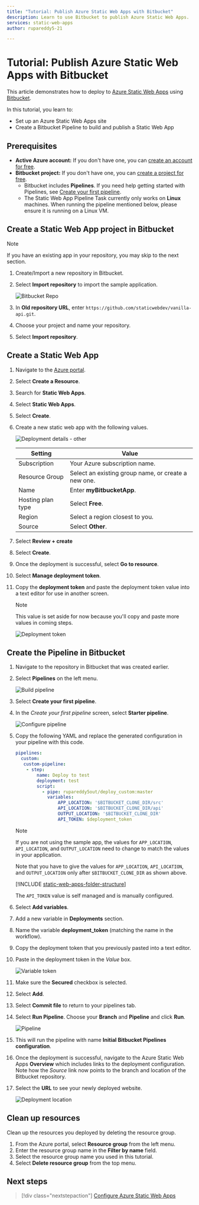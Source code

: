 ```yaml
---
title: "Tutorial: Publish Azure Static Web Apps with Bitbucket"
description: Learn to use Bitbucket to publish Azure Static Web Apps.
services: static-web-apps
author: rupareddy5-21

---
```


# Tutorial: Publish Azure Static Web Apps with Bitbucket

This article demonstrates how to deploy to [Azure Static Web Apps](./overview.md) using [Bitbucket](https://bitbucket.org/).

In this tutorial, you learn to:

- Set up an Azure Static Web Apps site
- Create a Bitbucket Pipeline to build and publish a Static Web App

## Prerequisites

- **Active Azure account:** If you don't have one, you can [create an account for free](https://azure.microsoft.com/free/).
- **Bitbucket project:** If you don't have one, you can [create a project for free](https://confluence.atlassian.com/bitbucketserver/creating-projects-776639848.html).
  - Bitbucket includes **Pipelines**. If you need help getting started with Pipelines, see [Create your first pipeline](https://support.atlassian.com/bitbucket-cloud/docs/get-started-with-bitbucket-pipelines/).
  - The Static Web App Pipeline Task currently only works on **Linux** machines. When running the pipeline mentioned below, please ensure it is running on a Linux VM.

## Create a Static Web App project in Bitbucket

  > [!NOTE]
  > If you have an existing app in your repository, you may skip to the next section.

1. Create/Import a new repository in Bitbucket.

1. Select **Import repository** to import the sample application.
  
    ![Bitbucket Repo](media/publish-bitbucket/bitbucket-repo.png) 

1. In **Old repository URL**, enter `https://github.com/staticwebdev/vanilla-api.git`.

1. Choose your project and name your repository.

1. Select **Import repository**.

## Create a Static Web App

1. Navigate to the [Azure portal](https://portal.azure.com).

1. Select **Create a Resource**.

1. Search for **Static Web Apps**.

1. Select **Static Web Apps**.

1. Select **Create**.

1. Create a new static web app with the following values.

    ![Deployment details - other](media/publish-bitbucket/azure-portal-static-web-apps-bitbucket.png)

    | Setting | Value |
    |---|---|
    | Subscription | Your Azure subscription name. |
    | Resource Group | Select an existing group name, or create a new one. |
    | Name | Enter **myBitbucketApp**. |
    | Hosting plan type | Select **Free**. |
    | Region | Select a region closest to you. |
    | Source | Select **Other**. |

1. Select **Review + create**

1. Select **Create**.

1. Once the deployment is successful, select **Go to resource**.

1. Select **Manage deployment token**.

1. Copy the **deployment token** and paste the deployment token value into a text editor for use in another screen.

    > [!NOTE]
    > This value is set aside for now because you'll copy and paste more values in coming steps.

    ![Deployment token](media/publish-bitbucket/deployment-token.png)

## Create the Pipeline in Bitbucket

1. Navigate to the repository in Bitbucket that was created earlier.

2. Select **Pipelines** on the left menu.

    ![Build pipeline](media/publish-bitbucket/select-pipeline.png)

3. Select **Create your first pipeline**.

4. In the *Create your first pipeline* screen, select **Starter pipeline**.

    ![Configure pipeline](media/publish-bitbucket/starter-pipeline.png)

5. Copy the following YAML and replace the generated configuration in your pipeline with this code.

    ```yaml
    pipelines:
      custom:
       custom-pipeline:
        - step: 
            name: Deploy to test
            deployment: test
            script:
              - pipe: rupareddy5out/deploy_custom:master
                variables:
                    APP_LOCATION: '$BITBUCKET_CLONE_DIR/src'
                    API_LOCATION: '$BITBUCKET_CLONE_DIR/api'
                    OUTPUT_LOCATION: '$BITBUCKET_CLONE_DIR'
                    API_TOKEN: $deployment_token
    ```

    > [!NOTE]
    > If you are not using the sample app, the values for `APP_LOCATION`, `API_LOCATION`, and `OUTPUT_LOCATION` need  to change to match the values in your application.
    > 
    > Note that you have to give the values for `APP_LOCATION`, `API_LOCATION`, and `OUTPUT_LOCATION` only after `$BITBUCKET_CLONE_DIR` as shown above.

    [!INCLUDE [static-web-apps-folder-structure](../../includes/static-web-apps-folder-structure.md)]

    The `API_TOKEN` value is self managed and is manually configured.

6. Select **Add variables**.

7. Add a new variable in **Deployments** section.

8. Name the variable **deployment_token** (matching the name in the workflow).

9. Copy the deployment token that you previously pasted into a text editor.

10. Paste in the deployment token in the _Value_ box.

    ![Variable token](media/publish-bitbucket/variable-token.png)

11. Make sure the **Secured** checkbox is selected.

12. Select **Add**.

13. Select **Commit file** to return to your pipelines tab.

14. Select **Run Pipeline**. Choose your **Branch** and **Pipeline** and click **Run**.

    ![Pipeline](media/publish-bitbucket/run-pipeline.png)

15. This will run the pipeline with name **Initial Bitbucket Pipelines configuration**.

16. Once the deployment is successful, navigate to the Azure Static Web Apps **Overview** which includes links to the deployment configuration. Note how the _Source_ link now points to the branch and location of the Bitbucket repository.

17. Select the **URL** to see your newly deployed website.

    ![Deployment location](media/publish-bitbucket/deployment-location.png)

## Clean up resources

Clean up the resources you deployed by deleting the resource group.

1. From the Azure portal, select **Resource group** from the left menu.
2. Enter the resource group name in the **Filter by name** field.
3. Select the resource group name you used in this tutorial.
4. Select **Delete resource group** from the top menu.

## Next steps

> [!div class="nextstepaction"]
> [Configure Azure Static Web Apps](./configuration.md)
